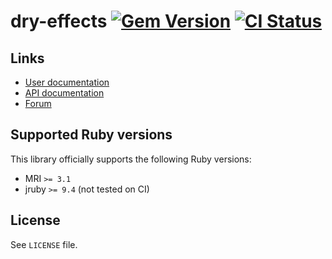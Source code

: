 <!--- this file is synced from dry-rb/template-gem project -->
[gem]: https://rubygems.org/gems/dry-effects
[actions]: https://github.com/dry-rb/dry-effects/actions

# dry-effects [![Gem Version](https://badge.fury.io/rb/dry-effects.svg)][gem] [![CI Status](https://github.com/dry-rb/dry-effects/workflows/CI/badge.svg)][actions]

## Links

* [User documentation](https://dry-rb.org/gems/dry-effects)
* [API documentation](http://rubydoc.info/gems/dry-effects)
* [Forum](https://discourse.dry-rb.org)

## Supported Ruby versions

This library officially supports the following Ruby versions:

* MRI `>= 3.1`
* jruby `>= 9.4` (not tested on CI)

## License

See `LICENSE` file.
